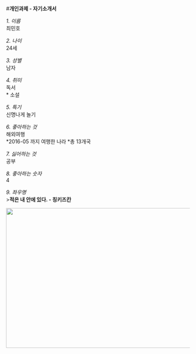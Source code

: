 ﻿#**개인과제 - 자기소개서**  

*1. 이름*  
	최민호  

*2. 나이*  
	24세  

*3. 성별*  
	남자  

*4. 취미*  
	독서  
  	* 소설  

*5. 특기*  
	신명나게 놀기  

*6. 좋아하는 것*  
	해외여행  
	*2016-05 까지 여행한 나라
		*총 13개국  

*7. 싫어하는 것*  
	공부  

*8. 좋아하는 숫자*  
	4  
	
*9. 좌우명*  
	>**적은 내 안에 있다. - 칭키즈칸**  

<p><img id="se_object_1465106532588" src="http://blogfiles.naver.net/20160605_66/minomino2003_1465106444600wLySP_PNG/KakaoTalk_20160605_145733194.png" class="__se_object" s_type="attachment" s_subtype="photo" style="width: 550px; height: 383px; border-color: rgb(0, 0, 0); rwidth:550px; rheight:383px;" width="550" height="383" imgqe="true" jsonvalue="%7B%7D" rwidth="550px" rheight="383px"></p>